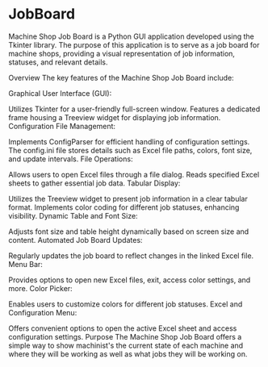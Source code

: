 # JobBoard

Machine Shop Job Board is a Python GUI application developed using the Tkinter library. The purpose of this application is to serve as a job board for machine shops, providing a visual representation of job information, statuses, and relevant details.

Overview
The key features of the Machine Shop Job Board include:

Graphical User Interface (GUI):

Utilizes Tkinter for a user-friendly full-screen window.
Features a dedicated frame housing a Treeview widget for displaying job information.
Configuration File Management:

Implements ConfigParser for efficient handling of configuration settings.
The config.ini file stores details such as Excel file paths, colors, font size, and update intervals.
File Operations:

Allows users to open Excel files through a file dialog.
Reads specified Excel sheets to gather essential job data.
Tabular Display:

Utilizes the Treeview widget to present job information in a clear tabular format.
Implements color coding for different job statuses, enhancing visibility.
Dynamic Table and Font Size:

Adjusts font size and table height dynamically based on screen size and content.
Automated Job Board Updates:

Regularly updates the job board to reflect changes in the linked Excel file.
Menu Bar:

Provides options to open new Excel files, exit, access color settings, and more.
Color Picker:

Enables users to customize colors for different job statuses.
Excel and Configuration Menu:

Offers convenient options to open the active Excel sheet and access configuration settings.
Purpose
The Machine Shop Job Board offers a simple way to show machinist's the current state of each machine and where they will be working as well as what jobs they will be working on.
